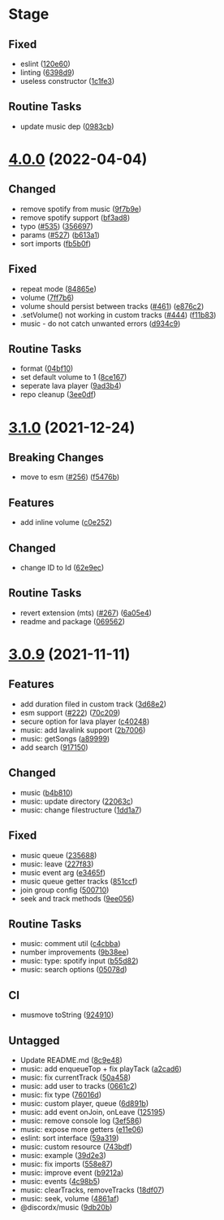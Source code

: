 # Stage

## Fixed

- eslint ([120e60](https://github.com/discordx-ts/discordx/commit/120e60abdd861c2d38de4a5e6982391c2b51073a))
- linting ([6398d9](https://github.com/discordx-ts/discordx/commit/6398d94610c99d5346630d4cc253ec371a3eba90))
- useless constructor ([1c1fe3](https://github.com/discordx-ts/discordx/commit/1c1fe34f08b45c0d6de410ba2e4d681c9ef14534))

## Routine Tasks

- update music dep ([0983cb](https://github.com/discordx-ts/discordx/commit/0983cb6a3dd728adc0ff88295f99b606aff8b2c2))

# [4.0.0](https://github.com/discordx-ts/discordx/releases/tag/music-4.0.0) (2022-04-04)

## Changed

- remove spotify from music ([9f7b9e](https://github.com/discordx-ts/discordx/commit/9f7b9efac78e52743dbc10720ef56b3cc3a67499))
- remove spotify support ([bf3ad8](https://github.com/discordx-ts/discordx/commit/bf3ad812e8c48c3e75a5c00aad694f83d6255dc2))
- typo ([#535](https://github.com/discordx-ts/discordx/issues/535)) ([356697](https://github.com/discordx-ts/discordx/commit/356697e0af3e8db832d80d38d671f7e75eae68aa))
- params ([#527](https://github.com/discordx-ts/discordx/issues/527)) ([b613a1](https://github.com/discordx-ts/discordx/commit/b613a1dc806cefb272e8f0ae19f82d7dc137ab9e))
- sort imports ([fb5b0f](https://github.com/discordx-ts/discordx/commit/fb5b0f82661313a4e9e6638db71670a7fb524ac2))

## Fixed

- repeat mode ([84865e](https://github.com/discordx-ts/discordx/commit/84865e70ad79bac55b527446158f1a422a4cc4d5))
- volume ([7ff7b6](https://github.com/discordx-ts/discordx/commit/7ff7b62845c32bdc91857a3bfa07c8dd3cd1bf0e))
- volume should persist between tracks ([#461](https://github.com/discordx-ts/discordx/issues/461)) ([e876c2](https://github.com/discordx-ts/discordx/commit/e876c25ef025665399ec6ce40ffcc30eb9fe5b21))
- .setVolume() not working in custom tracks ([#444](https://github.com/discordx-ts/discordx/issues/444)) ([f11b83](https://github.com/discordx-ts/discordx/commit/f11b8312507b4274c264fe9ad959a3e7de76f505))
- music - do not catch unwanted errors ([d934c9](https://github.com/discordx-ts/discordx/commit/d934c9986306095891a51b0f7c9fe25b0f9337b6))

## Routine Tasks

- format ([04bf10](https://github.com/discordx-ts/discordx/commit/04bf101659fc1ce75de8d7b2b87578181586d2b9))
- set default volume to 1 ([8ce167](https://github.com/discordx-ts/discordx/commit/8ce16753c930b00dff2e5a5c55d04de2103e38c0))
- seperate lava player ([9ad3b4](https://github.com/discordx-ts/discordx/commit/9ad3b4c3fcac0f23b4a6bf998d3cd413092f7cff))
- repo cleanup ([3ee0df](https://github.com/discordx-ts/discordx/commit/3ee0df074f23651c26bdbee49f0cbe859967e31e))

# [3.1.0](https://github.com/discordx-ts/discordx/releases/tag/music-3.1.0) (2021-12-24)

## Breaking Changes

- move to esm ([#256](https://github.com/discordx-ts/discordx/issues/256)) ([f5476b](https://github.com/discordx-ts/discordx/commit/f5476b61ab5a9f7b1cfb6f3593f7efe14c1ed424))

## Features

- add inline volume ([c0e252](https://github.com/discordx-ts/discordx/commit/c0e25295bfd5b91f1f3fa5798631bd259978099e))

## Changed

- change ID to Id ([62e9ec](https://github.com/discordx-ts/discordx/commit/62e9ec69ea813796d1373a8a5cebd02ad5bd03db))

## Routine Tasks

- revert extension (mts) ([#267](https://github.com/discordx-ts/discordx/issues/267)) ([6a05e4](https://github.com/discordx-ts/discordx/commit/6a05e4ab5e94e57d1c28641eaff17eca81885a06))
- readme and package ([069562](https://github.com/discordx-ts/discordx/commit/06956230dabb5f56e37783666549b0737359968a))

# [3.0.9](https://github.com/discordx-ts/discordx/releases/tag/music-3.0.9) (2021-11-11)

## Features

- add duration filed in custom track ([3d68e2](https://github.com/discordx-ts/discordx/commit/3d68e2ac6528be14d505bdb213a2e61c04d6513d))
- esm support ([#222](https://github.com/discordx-ts/discordx/issues/222)) ([70c209](https://github.com/discordx-ts/discordx/commit/70c209b967b9786ce0b4caf1762a7e05163bda0c))
- secure option for lava player ([c40248](https://github.com/discordx-ts/discordx/commit/c402487ac291c8104673bb3b469d2ef0757a1cc3))
- music: add lavalink support ([2b7006](https://github.com/discordx-ts/discordx/commit/2b7006512739b4601c368cece144ce2b52ba005e))
- music: getSongs ([a89999](https://github.com/discordx-ts/discordx/commit/a89999366f8ba73cdacbb0db31be3c3bf8f844c2))
- add search ([917150](https://github.com/discordx-ts/discordx/commit/917150d6b61149069f4c381606d16be1b29bc4ac))

## Changed

- music ([b4b810](https://github.com/discordx-ts/discordx/commit/b4b810fe11987061dfe470194b7cad304d1a5711))
- music: update directory ([22063c](https://github.com/discordx-ts/discordx/commit/22063cb299693e91a24fcb9286e2175ed3f753dd))
- music: change filestructure ([1dd1a7](https://github.com/discordx-ts/discordx/commit/1dd1a74220c9487d50fa9c97a62ba4d90c45fec6))

## Fixed

- music queue ([235688](https://github.com/discordx-ts/discordx/commit/235688073e19bf0452dc83596caaeb3f7c959d3a))
- music: leave ([227f83](https://github.com/discordx-ts/discordx/commit/227f835782fd414c2fe3e5cd016ad6fb16f81c65))
- music event arg ([e3465f](https://github.com/discordx-ts/discordx/commit/e3465fdb2d96627fba2d11e0c4e91275ae8d6fa1))
- music queue getter tracks ([851ccf](https://github.com/discordx-ts/discordx/commit/851ccf26eb16a11d7f3ae27265b168bab5cf1d96))
- join group config ([500710](https://github.com/discordx-ts/discordx/commit/500710b6bbe667ca2b2e13947dea0a93ca4323cf))
- seek and track methods ([9ee056](https://github.com/discordx-ts/discordx/commit/9ee056c97dbd7e1fece6904530e45a19dc3bf69c))

## Routine Tasks

- music: comment util ([c4cbba](https://github.com/discordx-ts/discordx/commit/c4cbba3aef265c256a2ae279bedf7dd7b9497f86))
- number improvements ([9b38ee](https://github.com/discordx-ts/discordx/commit/9b38eed20236075a962aa2cfb1c22adff1060a2f))
- music: type: spotify input ([b55d82](https://github.com/discordx-ts/discordx/commit/b55d82b9af2e6fffe9c7c3d628784cb5e3759d2d))
- music: search options ([05078d](https://github.com/discordx-ts/discordx/commit/05078dcc7efedc575c8bca8178bb594c2bbdfbe5))

## CI

- musmove toString ([924910](https://github.com/discordx-ts/discordx/commit/92491024ce0dc67b6f9d915430f407060a618c42))

## Untagged

- Update README.md ([8c9e48](https://github.com/discordx-ts/discordx/commit/8c9e48290c8d38417348dd6b9de50737f5a37a7d))
- music: add enqueueTop + fix playTack ([a2cad6](https://github.com/discordx-ts/discordx/commit/a2cad6e41ea527e7a27d6b0b0d7a4e82aba24b9b))
- music: fix currentTrack ([50a458](https://github.com/discordx-ts/discordx/commit/50a458fbce589b61d044d31e0e29af6bd9abd014))
- music: add user to tracks ([0661c2](https://github.com/discordx-ts/discordx/commit/0661c2b283e3737fc233a47d0ebc28f515df55d9))
- music: fix type ([76016d](https://github.com/discordx-ts/discordx/commit/76016d7e64e4b67a4c879f369a13a1abcdec8dd6))
- music: custom player, queue ([6d891b](https://github.com/discordx-ts/discordx/commit/6d891b2d15e15e2243eaee7f2bf1fb6eb7450cfb))
- music: add event onJoin, onLeave ([125195](https://github.com/discordx-ts/discordx/commit/12519546226ccf031949402bf918b5ddc64731ff))
- music: remove console log ([3ef586](https://github.com/discordx-ts/discordx/commit/3ef5866efa659065018316a2906e05974cac7cf3))
- music: expose more getters ([e11e06](https://github.com/discordx-ts/discordx/commit/e11e06fdda4c796e69540cb2801450d9ac40d14b))
- eslint: sort interface ([59a319](https://github.com/discordx-ts/discordx/commit/59a319e48296fb3bf30ecf242c5e8dfde2a245a5))
- music: custom resource ([743bdf](https://github.com/discordx-ts/discordx/commit/743bdf6078bf55b2a7533b3ea6635b37007686cb))
- music: example ([39d2e3](https://github.com/discordx-ts/discordx/commit/39d2e3a87bd29c9cff5024ee870a7dbeaa8fe371))
- music: fix imports ([558e87](https://github.com/discordx-ts/discordx/commit/558e87e1d5dbf43d699ecca27563c8dcfeec5a92))
- music: improve event ([b9212a](https://github.com/discordx-ts/discordx/commit/b9212a95a5ad83f5781284472c6aa9ed847d4d42))
- music: events ([4c98b5](https://github.com/discordx-ts/discordx/commit/4c98b54605d288716a7319a4734e9c2ce54cc9c8))
- music: clearTracks, removeTracks ([18df07](https://github.com/discordx-ts/discordx/commit/18df07323302cf5d70262c8eb2015e6649b3a0ff))
- music: seek, volume ([4861af](https://github.com/discordx-ts/discordx/commit/4861af90b06bab6ec66e06add2bf83c09a36c933))
- @discordx/music ([9db20b](https://github.com/discordx-ts/discordx/commit/9db20b4095097cd5fc63fc0c2002b9eb6e6db9d4))
